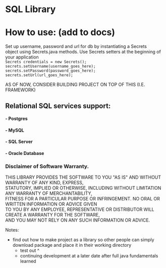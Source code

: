 # SQL Library

# How to use: (add to docs)
Set up username, password and url for db by instantiating a Secrets <br />
object using Secrets.java methods. Use Secrets setters at the beginning of your application <br />
`Secrets credentials = new Secrets();` <br />
`secrets.setUsername(username_goes_here);` <br />
`secrets.setPassword(password_goes_here);` <br />
`secrets.setUrl(url_goes_here);` <br />

AS OF NOW, CONSIDER BUILDING PROJECT ON TOP OF THIS (I.E. FRAMEWORK)

## Relational SQL services support:
#### - Postgres
#### - MySQL
#### - SQL Server
#### - Oracle Database

### Disclaimer of Software Warranty. <br />
THIS LIBRARY PROVIDES THE SOFTWARE TO YOU "AS IS" AND WITHOUT WARRANTY OF ANY KIND, EXPRESS, <br />
STATUTORY, IMPLIED OR OTHERWISE, INCLUDING WITHOUT LIMITATION ANY WARRANTY OF MERCHANTABILITY, <br />
FITNESS FOR A PARTICULAR PURPOSE OR INFRINGEMENT. NO ORAL OR WRITTEN INFORMATION OR ADVICE GIVEN <br />
TO YOU BY ANY EMPLOYEE, REPRESENTATIVE OR DISTRIBUTOR WILL CREATE A WARRANTY FOR THE SOFTWARE, <br />
AND YOU MAY NOT RELY ON ANY SUCH INFORMATION OR ADVICE.

Notes:
- find out how to make project as a library so other people can simply download package
  and place it in their working directory
    - test out ^
    - continuing development at a later date after full java fundamentals learned